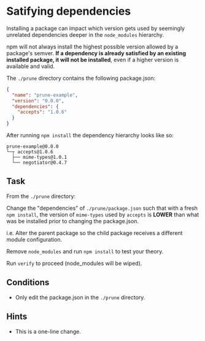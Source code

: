 # Satifying dependencies

Installing a package can impact which version gets used by seemingly
unrelated dependencies deeper in the `node_modules` hierarchy.

npm will not always install the highest possible version allowed by a
package's semver. **If a dependency is already satisfied by an existing
installed package, it will not be installed**, even if a higher version is
available and valid.

The `./prune` directory contains the following package.json:

```json
{
  "name": "prune-example",
  "version": "0.0.0",
  "dependencies": {
    "accepts": "1.0.6"
  }
}
```

After running `npm install` the dependency hierarchy looks like so:

```
prune-example@0.0.0
└─┬ accepts@1.0.6
  ├── mime-types@1.0.1
  └── negotiator@0.4.7
```

## Task

From the `./prune` directory:

Change the "dependencies" of `./prune/package.json` such that with a
fresh `npm install`, the version of `mime-types` used by `accepts` is
**LOWER** than what was be installed prior to changing the package.json.

i.e. Alter the parent package so the child package receives a different
module configuration.

Remove `node_modules` and run `npm install` to test your theory.

Run `verify` to proceed (node_modules will be wiped).

## Conditions

* Only edit the package.json in the `./prune` directory.

## Hints

* This is a one-line change.

